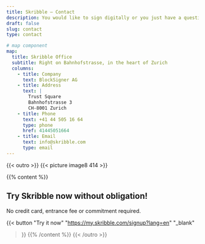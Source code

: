 ```yaml
---
title: Skribble – Contact
description: You would like to sign digitally or you just have a question? Contact us by phone or e-mail.
draft: false
slug: contact
type: contact

# map component
map:
  title: Skribble Office
  subtitle: Right on Bahnhofstrasse, in the heart of Zurich
  columns:
    - title: Company
      text: BlockSigner AG
    - title: Address
      text: |
        Trust Square
        Bahnhofstrasse 3
        CH-8001 Zurich
    - title: Phone
      text: +41 44 505 16 64
      type: phone
      href: 41445051664
    - title: Email
      text: info@skribble.com
      type: email
---
```


{{< outro >}}
{{< picture image8 414 >}}

{{% content %}}
## Try Skribble now without obligation!
No credit card, entrance fee or commitment required.

{{< button
  "Try it now"
  "https://my.skribble.com/signup?lang=en"
  "_blank"
>}}
{{% /content %}}
{{< /outro >}}